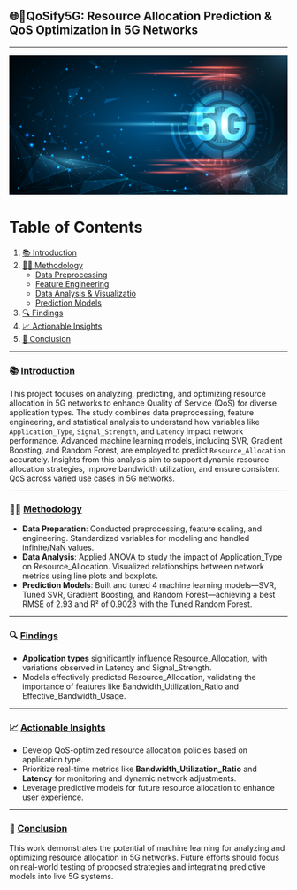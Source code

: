 ## 🌐📡QoSify5G: Resource Allocation Prediction & QoS Optimization in 5G Networks
---
![Alt text](https://github.com/ahtisham73/QoSify5G/blob/main/5G%20theme.jpg?raw=true)




# Table of Contents

1. [📚 Introduction](#introduction)
2. [🧑‍💻 Methodology](#methodology)
   - [Data Preprocessing](#data-preparation)
   - [Feature Engineering](#feature-engineering)
   - [Data Analysis & Visualizatio](#data-analysis)
   - [Prediction Models](#prediction-models)
3. [🔍 Findings](#findings)
4. [📈 Actionable Insights](#actionable-insights)
5. [🏁 Conclusion](#conclusion)

---

### 📚 [Introduction](#introduction)
This project focuses on analyzing, predicting, and optimizing resource allocation in 5G networks to enhance Quality of Service (QoS) for diverse application types. The study combines data preprocessing, feature engineering, and statistical analysis to understand how variables like `Application_Type`, `Signal_Strength`, and `Latency` impact network performance. Advanced machine learning models, including SVR, Gradient Boosting, and Random Forest, are employed to predict `Resource_Allocation` accurately. Insights from this analysis aim to support dynamic resource allocation strategies, improve bandwidth utilization, and ensure consistent QoS across varied use cases in 5G networks.

---

### 🧑‍💻 [Methodology](#methodology)
- **Data Preparation**: Conducted preprocessing, feature scaling, and engineering. Standardized variables for modeling and handled infinite/NaN values.
- **Data Analysis**: Applied ANOVA to study the impact of Application_Type on Resource_Allocation. Visualized relationships between network metrics using line plots and boxplots.
- **Prediction Models**: Built and tuned 4 machine learning models—SVR, Tuned SVR, Gradient Boosting, and Random Forest—achieving a best RMSE of 2.93 and R² of 0.9023 with the Tuned Random Forest.

---

### 🔍 [Findings](#findings)
- **Application types** significantly influence Resource_Allocation, with variations observed in Latency and Signal_Strength.
- Models effectively predicted Resource_Allocation, validating the importance of features like Bandwidth_Utilization_Ratio and Effective_Bandwidth_Usage.

---

### 📈 [Actionable Insights](#actionable-insights)
- Develop QoS-optimized resource allocation policies based on application type.
- Prioritize real-time metrics like **Bandwidth_Utilization_Ratio** and **Latency** for monitoring and dynamic network adjustments.
- Leverage predictive models for future resource allocation to enhance user experience.

---

### 🏁 [Conclusion](#conclusion)
This work demonstrates the potential of machine learning for analyzing and optimizing resource allocation in 5G networks. Future efforts should focus on real-world testing of proposed strategies and integrating predictive models into live 5G systems.
